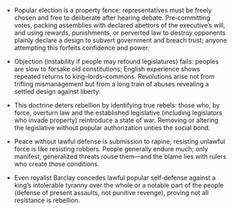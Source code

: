 - Popular election is a property fence: representatives must be freely chosen and free to deliberate after hearing debate. Pre‑committing votes, packing assemblies with declared abettors of the executive’s will, and using rewards, punishments, or perverted law to destroy opponents plainly declare a design to subvert government and breach trust; anyone attempting this forfeits confidence and power.

- Objection (instability if people may refound legislatures) fails: peoples are slow to forsake old constitutions; English experience shows repeated returns to king–lords–commons. Revolutions arise not from trifling mismanagement but from a long train of abuses revealing a settled design against liberty.

- This doctrine deters rebellion by identifying true rebels: those who, by force, overturn law and the established legislative (including legislators who invade property) reintroduce a state of war. Removing or altering the legislative without popular authorization unties the social bond.

- Peace without lawful defense is submission to rapine; resisting unlawful force is like resisting robbers. People generally endure much; only manifest, generalized threats rouse them—and the blame lies with rulers who create those conditions.

- Even royalist Barclay concedes lawful popular self‑defense against a king’s intolerable tyranny over the whole or a notable part of the people (defense of present assaults, not punitive revenge), proving not all resistance is rebellion.